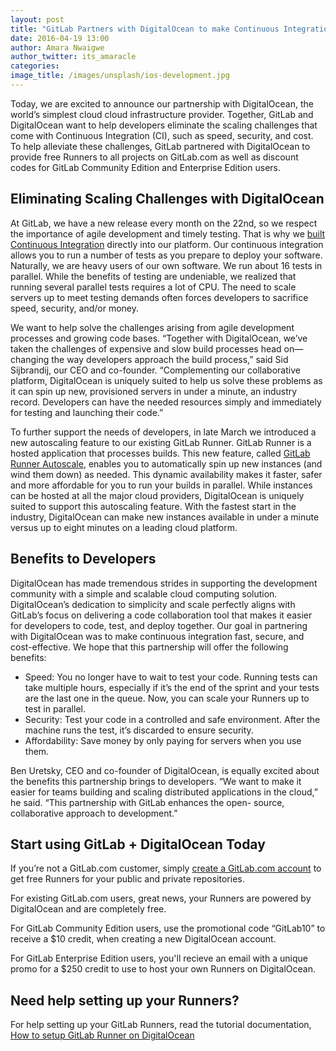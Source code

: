 ```yaml
---
layout: post
title: "GitLab Partners with DigitalOcean to make Continuous Integration faster, safer, and more affordable"
date: 2016-04-19 13:00
author: Amara Nwaigwe
author_twitter: its_amaracle
categories: 
image_title: /images/unsplash/ios-development.jpg
---
```


Today, we are excited to announce our partnership with DigitalOcean, the world’s simplest cloud
cloud infrastructure provider. Together, GitLab and DigitalOcean want to help developers
eliminate the scaling challenges that come with Continuous Integration (CI), such as speed, 
security, and cost. To help alleviate these challenges, GitLab partnered with DigitalOcean to 
provide free Runners to all projects on GitLab.com as well as discount codes for GitLab 
Community Edition and Enterprise Edition users. 

<!-- more -->

## Eliminating Scaling Challenges with DigitalOcean

At GitLab, we have a new release every month on the 22nd, so we respect the importance of
agile development and timely testing. That is why we [built Continuous Integration](https://about.gitlab.com/gitlab-ci/) directly into
our platform. Our continuous integration allows you to run a number of tests as you prepare to
deploy your software. Naturally, we are heavy users of our own software. We run about 16 tests
in parallel. While the benefits of testing are undeniable, we realized that running several
parallel tests requires a lot of CPU. The need to scale servers up to meet testing demands often
forces developers to sacrifice speed, security, and/or money. 

We want to help solve the challenges arising from agile development processes and growing code
bases. “Together with DigitalOcean, we’ve taken the challenges of expensive and slow build
processes head on—changing the way developers approach the build process,” said Sid Sijbrandij,
our CEO and co-founder. “Complementing our collaborative platform, DigitalOcean is uniquely
suited to help us solve these problems as it can spin up new, provisioned servers in
under a minute, an industry record. Developers can have the needed resources simply and 
immediately for testing and launching their code.” 

To further support the needs of developers, in late March we introduced a new autoscaling
feature to our existing GitLab Runner. GitLab Runner is a hosted application that processes
builds. This new feature, called [GitLab Runner Autoscale](https://about.gitlab.com/2016/03/29/gitlab-runner-1-1-released/), enables you to automatically spin up 
new instances (and wind them down) as needed. This dynamic availability makes it faster, safer
and more affordable for you to run your builds in parallel. While instances can be hosted at all
the major cloud providers, DigitalOcean is uniquely suited to support this autoscaling feature.
With the fastest start in the industry, DigitalOcean can make new instances available in under a
minute versus up to eight minutes on a leading cloud platform.

<!-- more -->

## Benefits to Developers 

DigitalOcean has made tremendous strides in supporting the development community with a simple
and scalable cloud computing solution. DigitalOcean’s dedication to simplicity and scale
perfectly aligns with GitLab’s focus on delivering a code collaboration tool that makes it
easier for developers to code, test, and deploy together. Our goal in partnering with
DigitalOcean was to make continuous integration fast, secure, and cost-effective. We hope that
this partnership will offer the following benefits:

* Speed: You no longer have to wait to test your code. Running tests can take multiple hours, especially if it’s the end of the sprint and your tests are the last one in the queue. Now, you can scale your Runners up to test in parallel.   
* Security: Test your code in a controlled and safe environment. After the machine runs the test, it’s discarded to ensure security.
* Affordability: Save money by only paying for servers when you use them. 

Ben Uretsky, CEO and co-founder of DigitalOcean, is equally excited about the benefits this
partnership brings to developers. “We want to make it easier for teams building and scaling
distributed applications in the cloud,” he said. “This partnership with GitLab enhances the open-
source, collaborative approach to development.” 

<!-- more -->

## Start using GitLab + DigitalOcean Today

If you’re not a GitLab.com customer, simply [create a GitLab.com account](https://gitlab.com/users/sign_in) to get free Runners 
for your public and private repositories.

For existing GitLab.com users, great news, your Runners are powered by DigitalOcean and are
completely free.

For GitLab Community Edition users, use the promotional code “GitLab10” to receive a $10 
credit, when creating a new DigitalOcean account. 
 
For GitLab Enterprise Edition users, you'll recieve an email with a unique promo for 
a $250 credit to use to host your own Runners on DigitalOcean.

<!-- more -->

## Need help setting up your Runners? 

For help setting up your GitLab Runners, read the tutorial documentation,
[How to setup GitLab Runner on DigitalOcean](/2016/04/19/how-to-set-up-gitlab-runner-on-digitalocean/)